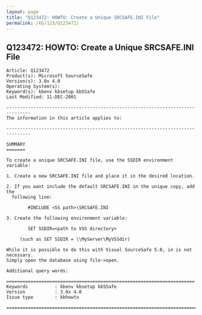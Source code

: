 ```yaml
---
layout: page
title: "Q123472: HOWTO: Create a Unique SRCSAFE.INI File"
permalink: /kb/123/Q123472/
---
```


## Q123472: HOWTO: Create a Unique SRCSAFE.INI File

	Article: Q123472
	Product(s): Microsoft SourceSafe
	Version(s): 3.0x 4.0
	Operating System(s): 
	Keyword(s): kbenv kbsetup kbSSafe
	Last Modified: 11-DEC-2001
	
	-------------------------------------------------------------------------------
	The information in this article applies to:
	
	-------------------------------------------------------------------------------
	
	SUMMARY
	=======
	
	To create a unique SRCSAFE.INI file, use the SSDIR environment variable:
	
	1. Create a new SRCSAFE.INI file and place it in the desired location.
	
	2. If you want include the default SRCSAFE.INI in the unique copy, add the
	  following line:
	
	        #INCLUDE <SS path>\SRCSAFE.INI
	
	3. Create the following environment variable:
	
	        SET SSDIR=<path to VSS directory>
	
	     (such as SET SSDIR = \\MyServer\MyVSSdir)
	
	While it is possible to do this with Visual SourceSafe 5.0, in is not necessary.
	Simply open the database using file->open.
	
	Additional query words:
	
	======================================================================
	Keywords          : kbenv kbsetup kbSSafe 
	Version           : 3.0x 4.0
	Issue type        : kbhowto
	
	=============================================================================
	
